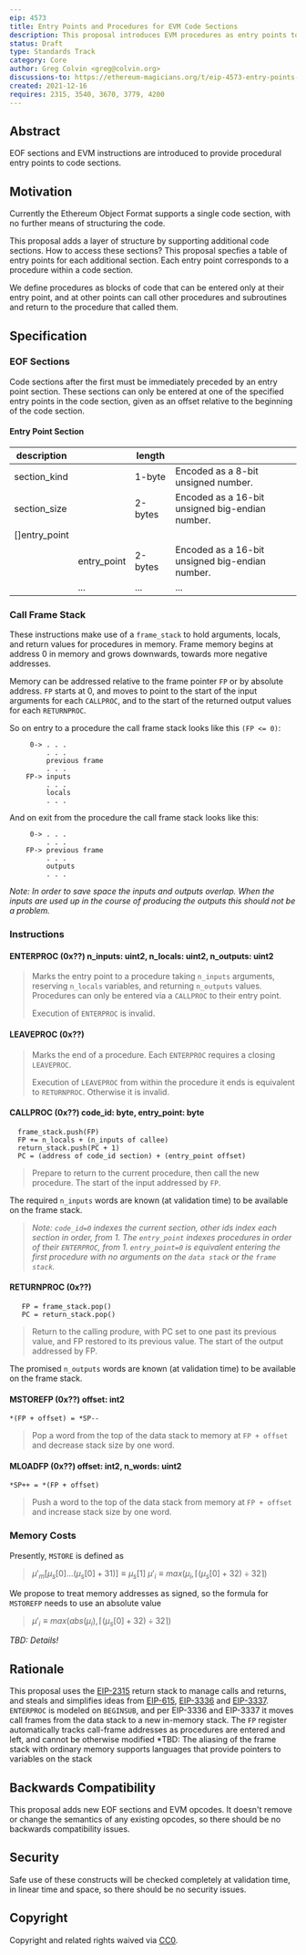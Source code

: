 ```yaml
---
eip: 4573
title: Entry Points and Procedures for EVM Code Sections
description: This proposal introduces EVM procedures as entry points to EOF code sections.
status: Draft
type: Standards Track 
category: Core
author: Greg Colvin <greg@colvin.org>
discussions-to: https://ethereum-magicians.org/t/eip-4573-entry-points-and-procedures-for-evm-code-sections/7776
created: 2021-12-16
requires: 2315, 3540, 3670, 3779, 4200
---
```


## Abstract

EOF sections and EVM instructions are introduced to provide procedural entry points to code sections.

## Motivation

Currently the Ethereum Object Format supports a single code section, with no further means of structuring the code.

This proposal adds a layer of structure by supporting additional code sections.  How to access these sections?  This proposal specfies a table of entry points for each additional section.  Each entry point corresponds to a procedure within a code section.

We define procedures as blocks of code that can be entered only at their entry point, and at other points can call other procedures and subroutines and return to the procedure that called them.

## Specification

### EOF Sections

Code sections after the first must be immediately preceded by an entry point section.  These sections can only be entered at one of the specified entry points in the code section, given as an offset relative to the beginning of the code section.

#### Entry Point Section

| description| | length  ||
|------------|--|---------|-|
| section_kind|  | 1-byte  | Encoded as a 8-bit unsigned number. |
| section_size | | 2-bytes | Encoded as a 16-bit unsigned big-endian number. |
| []entry_point | |
| | entry_point  | 2-bytes | Encoded as a 16-bit unsigned big-endian number. |
| | ... | ... | ... |

### Call Frame Stack

These instructions make use of a `frame_stack` to hold arguments, locals, and return values for procedures in memory.  Frame memory begins at address 0 in memory and grows downwards, towards more negative addresses.

Memory can be addressed relative to the frame pointer `FP` or  by absolute address.  `FP` starts at 0, and moves to point to the start of the input arguments for each `CALLPROC`, and to the start of the returned output values for each `RETURNPROC`.

So on entry to a procedure the call frame stack looks like this `(FP <= 0)`:

```
     0-> . . .
         . . .
         previous frame
         . . .
    FP-> inputs
         . . .
         locals
         . . .
```
And on exit from the procedure the call frame stack looks like this:

```
     0-> . . .
         . . .
    FP-> previous frame
         . . .
         outputs
         . . .
```

*Note:  In order to save space the inputs and outputs overlap.  When the inputs are used up in the course of producing the outputs this should not be a problem.*

### Instructions

#### ENTERPROC (0x??) n_inputs: uint2, n_locals: uint2, n_outputs: uint2
> Marks the entry point to a procedure taking `n_inputs` arguments, reserving `n_locals` variables, and returning `n_outputs` values. Procedures can only be entered via a `CALLPROC` to their entry point.
>
> Execution of `ENTERPROC` is invalid.

#### LEAVEPROC (0x??)
> Marks the end of a procedure.  Each `ENTERPROC` requires a closing `LEAVEPROC`.
>
> Execution of `LEAVEPROC` from within the procedure it ends is equivalent to `RETURNPROC`.  Otherwise it is invalid.


#### CALLPROC (0x??) code_id: byte, entry_point: byte
 ```
   frame_stack.push(FP)
   FP += n_locals + (n_inputs of callee)
   return_stack.push(PC + 1)
   PC = (address of code_id section) + (entry_point offset)
```
> Prepare to return to the current procedure, then call the new procedure.  The start of the input addressed by `FP`.

The required `n_inputs` words are known (at validation time) to be available on the frame stack.  

>
> *Note: `code_id=0` indexes the current section, other ids index each section in order, from 1. The `entry_point` indexes procedures in order of their `ENTERPROC`, from 1. `entry_point=0` is equivalent entering the first procedure with no arguments on the `data stack` or the `frame stack`.*

#### RETURNPROC (0x??)
```
   FP = frame_stack.pop()
   PC = return_stack.pop()
```
> Return to the calling produre, with PC set to one past its previous value, and FP restored to its previous value.  The start of the output addressed by FP.

The promised `n_outputs` words are known (at validation time) to be available on the frame stack. 

#### MSTOREFP (0x??) offset: int2
```
*(FP + offset) = *SP--
```
> Pop a word from the top of the data stack to memory at `FP + offset` and decrease stack size by one word.  

#### MLOADFP (0x??) offset: int2, n_words: uint2
```
*SP++ = *(FP + offset)
```
> Push a word to the top of the data stack from memory at `FP + offset` and increase stack size by one word.

### Memory Costs

Presently, `MSTORE` is defined as
>$μ′_{m}[μ_{s}[0] . . . (μ_{s}[0] + 31)] ≡ μ_{s}[1]$
 $μ′_{i} ≡ max(μ_{i},⌈(μ_{s}[0]+32)÷32⌉)$

We propose to treat memory addresses as signed, so the formula for `MSTOREFP` needs to use an absolute value
>$μ′_{i} ≡ max(abs(μ_{i}),⌈(μ_{s}[0]+32)÷32⌉)$

*TBD: Details!*

## Rationale

This proposal uses the [EIP-2315](./eip-2315) return stack to manage calls and returns, and steals and simplifies ideas from [EIP-615](./eip-615), [EIP-3336](./eip-3336) and [EIP-3337](./eip-3337). `ENTERPROC` is modeled on `BEGINSUB`, and per EIP-3336 and EIP-3337 it moves call frames from the data stack to a new in-memory stack. The `FP` register automatically tracks call-frame addresses as procedures are entered and left, and cannot be otherwise modified
*TBD: The aliasing of the frame stack with ordinary memory supports languages that provide pointers to variables on the stack

## Backwards Compatibility

This proposal adds new EOF sections and EVM opcodes.  It doesn't remove or change the semantics of any existing opcodes, so there should be no backwards compatibility issues.

## Security

Safe use of these constructs will be checked completely at validation time, in linear time and space, so there should be no security issues.


## Copyright
Copyright and related rights waived via [CC0](https://creativecommons.org/publicdomain/zero/1.0/).
